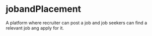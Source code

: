 # jobandPlacement
A platform where recruiter can post a job and job seekers can find a relevant job ang apply for it.
